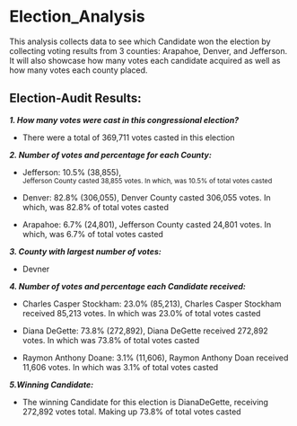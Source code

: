 # Election_Analysis
This analysis collects data to see which Candidate won the election by collecting voting results from 3 counties: Arapahoe, Denver, and Jefferson. It will also showcase how many votes each candidate acquired as well as how many votes each county placed. 
## Election-Audit Results:
***1. How many votes were cast in this congressional election?***
- There were a total of 369,711 votes casted in this election

***2. Number of votes and percentage for each County:***
  - Jefferson: 10.5% (38,855),  
   <sub>Jefferson County casted 38,855 votes. In which, was 10.5% of total votes casted</sub>

  - Denver: 82.8% (306,055),  Denver County casted 306,055 votes. In which, was 82.8% of total votes casted

  - Arapahoe: 6.7% (24,801),  Jefferson County casted 24,801 votes. In which, was 6.7% of total votes casted

***3. County with largest number of votes:***
  - Devner

***4. Number of votes and percentage each Candidate received:***
  - Charles Casper Stockham: 23.0% (85,213),  Charles Casper Stockham received 85,213 votes. In which was 23.0% of total votes casted

  - Diana DeGette: 73.8% (272,892),  Diana DeGette received 272,892 votes. In which was 73.8% of total votes casted

  - Raymon Anthony Doane: 3.1% (11,606),  Raymon Anthony Doan received 11,606 votes. In which was 3.1% of total votes casted

***5.Winning Candidate:***
  - The winning Candidate for this election is DianaDeGette, receiving 272,892 votes total. Making up 73.8% of total votes casted

